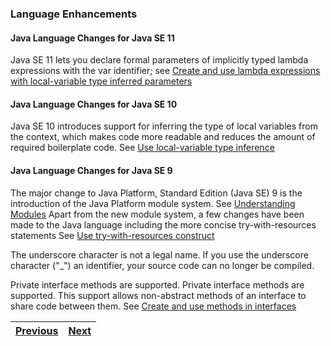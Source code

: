 ### Language Enhancements

#### Java Language Changes for Java SE 11

Java SE 11 lets you declare formal parameters of implicitly typed lambda expressions with the var identifier; 
see [Create and use lambda expressions with local-variable type inferred parameters](../local_variable_type_inference/create_and_use_lambda_expressions_with_local_variable_type_inferred_parameters.md)

#### Java Language Changes for Java SE 10

Java SE 10 introduces support for inferring the type of local variables from the context, 
which makes code more readable and reduces the amount of required boilerplate code.
See [Use local-variable type inference](../local_variable_type_inference/use_local_variable_type_inference.md)

#### Java Language Changes for Java SE 9

The major change to Java Platform, Standard Edition (Java SE) 9 is the introduction of the Java Platform module system. 
See [Understanding Modules](../understanding_modules)
Apart from the new module system, a few changes have been made to the Java language including the more concise 
try-with-resources statements See [Use try-with-resources construct](use_try_with_resources_construct.md)

The underscore character is not a legal name.
If you use the underscore character ("_") an identifier, your source code can no longer be compiled.

Private interface methods are supported.
Private interface methods are supported. This support allows non-abstract methods of an interface to share code 
between them. See [Create and use methods in interfaces](../java_interfaces/create_and_use_methods_in_interfaces.md)

| [Previous](../parallel_streams/implement_decomposition_and_reduction_with_streams.md) | [Next](use_try_with_resources_construct.md) |
| :--------- | ----------: | 
